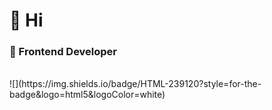 # 👋 Hi
### 🚀 Frontend Developer

<br>
![](https://img.shields.io/badge/HTML-239120?style=for-the-badge&logo=html5&logoColor=white)
